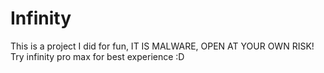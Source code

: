 # Infinity
This is a project I did for fun, IT IS MALWARE, OPEN AT YOUR OWN RISK!
Try infinity pro max for best experience :D
